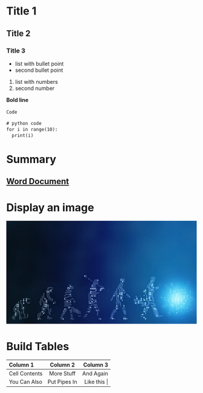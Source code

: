 # Title 1
## Title 2
### Title 3

* list with bullet point
* second bullet point

1. list with numbers
2. second number

**Bold line**

`Code`

```
# python code
for i in range(10):
  print(i)
 ```

# Summary
## [Word Document](Word/Readme.md)


# Display an image

![Nice Image](.//Images/Emerging-job-roles-in-artificial-intelligence.jpg)

# Build Tables

| Column 1       | Column 2     | Column 3     |
| :------------- | :----------: | -----------: |
|  Cell Contents | More Stuff   | And Again    |
| You Can Also   | Put Pipes In | Like this \| |
